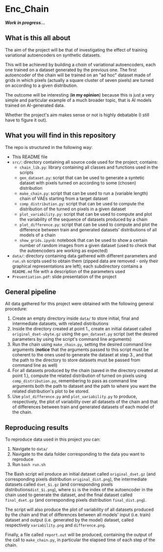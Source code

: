 # Enc\_Chain


***Work in progress...***


## What is this all about

The aim of the project will be that of investigating the effect of training
variational autoencoders on synthetic datasets.

This will be achieved by building a *chain* of variational autoencoders, each 
one trained on a dataset generated by the previous one.
The first autoencoder of the chain will be trained on an "ad hoc" dataset made
of grids in which pixels (actually a square cluster of seven pixels) are turned
on according to a given distribution.

The outcome will be interesting (**in my opinion**) because this is just a very 
simple and particular example of a much broader topic, that is AI models
trained on AI-generated data.

Whether the project's aim makes sense or not is highly debatable (I still have
to figure it out).


## What you will find in this repository

The repo is structured in the following way:

- This README file
- `src/`: directory containing all source code used for the project; contains:
  - `chain_lib.py`: library containing all classes and functions used in the 
  scripts
  - `gen_dataset.py`: script that can be used to generate a syntetic dataset 
  with pixels turned on according to some (chosen) distribution
  - `make_chain.py`: script that can be used to run a (variable length) chain 
  of VAEs starting from a target dataset
  - `comp_distribution.py`: script that can be used to compute the distribution 
  of the turned on pixels in a given dataset
  - `plot_variability.py`: script that can be used to compute and plot the 
  variability of the sequence of datasets produced by a chain
  - `plot_difference.py`: script that can be used to compute and plot the 
  difference between train and generated datasets' distributions of all models 
  of a chain
  - `show_grids.ipynb`: notebook that can be used to show a certain number of
  random images from a given dataset (used to check that the autoencoders are 
  working as expected)
- `data/`: directory containing data gathered with different parameters and 
`run.sh` scripts used to obtain them (zipped data are removed - only their 
graphical representations are left); each subdirectory contains a `README.md`
file with a description of the parameters used
- `Presentiation.pdf`: slide presentation of the project


## General pipeline

All data gathered for this project were obtained with the following general 
procedure:

1. Create an empty directory inside `data/` to store initial, final and 
intermediate datasets, with related distributions
2. Inside the directory created at point 1., create an initial dataset called 
`original_dset-ubyte.gz` using the `gen_dataset.py` script (set the desired 
parameters by using the script's command line arguments)
3. Run the chain using `make_chain.py`, setting the desired command line arguments
(**notice** that the arguments passed to this script must be coherent to the ones
used to generate the dataset at step 3., and that the path to the directory to 
store datasets must be passed from command line as well)
4. For all datasets produced by the chain (saved in the directory created at point
1.), compute the related distribution of turned on pixels using 
`comp_distribution.py`, remembering to pass as command line arguments both the
path to dataset and the path to where you want the related distribution's plot to
be stored.
5. Use `plot_difference.py` and `plot_variability.py` to produce, respectively,
the plot of variability over all datasets of the chain and that of differences 
between train and generated datasets of each model of the chain.


## Reproducing results

To reproduce data used in this project you can:

1. Navigate to `data/`
2. Navigate to the data folder corresponding to the data you want to reproduce
3. Run `bash run.sh`

The Bash script wil produce an initial dataset called `original_dset.gz` (and 
corresponding pixels distribution `original_dist.png`), the intermediate datasets 
called `dset_$i.gz` (and corresponding pixels distributions`dist_$i.png`), where 
`$i` is the index of the autoencoder in the chain used to generate the dataset, 
and the final dataset called `final_dset.gz` (and corresponding pixels distribution 
`final_dist.png`).

The script will also produce the plot of variability of all datasets produced by the 
chain and that of differences between all models' input (i.e. train) dataset and 
output (i.e. generated by the model) dataset, called respectively `variability.png` 
and `difference.png`.

Finally, a file called `report.out` will be produced, containing the output of the 
call to `make_chain.py`, in particular the elapsed time of each step of the chain.
